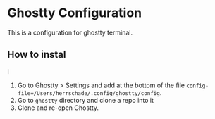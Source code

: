 # Ghostty Configuration

This is a configuration for ghostty terminal.

## How to instal
l

1. Go to Ghostty > Settings and add at the bottom of the file `config-file=/Users/herrschade/.config/ghostty/config`.
2. Go to `ghostty` directory and clone a repo into it
3. Clone and re-open Ghostty.
